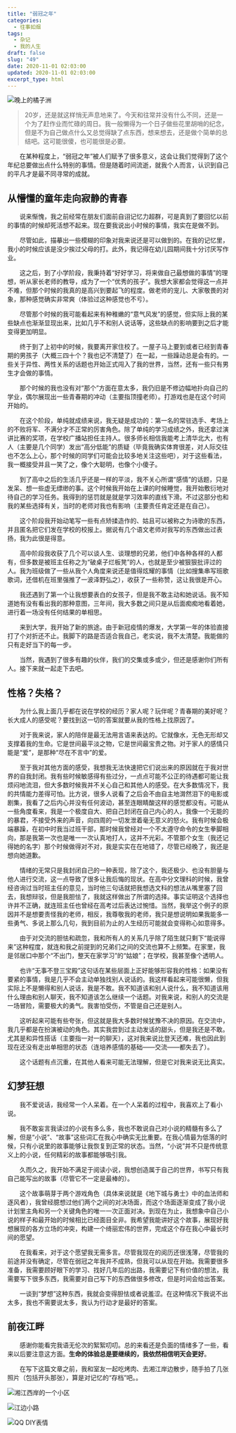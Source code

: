 ```yaml
---
title: "弱冠之年"
categories: 
  - 往事如烟
tags: 
  - 杂记
  - 我的人生
draft: false
slug: "49"
date: 2020-11-01 02:03:00
updated: 2020-11-01 02:03:00
excerpt_type: html
---
```


![晚上的橘子洲](https://i.loli.net/2021/06/07/IkMvK5JRe3XYxAf.jpg)

>20岁，还是就这样悄无声息地来了。今天和往常并没有什么不同，还是一个为了赶作业而忙碌的周日。我一般懒得为一个日子做些花里胡哨的纪念，但是不为自己做点什么又总觉得缺了点东西，想来想去，还是做个简单的总结吧。这可能很傻，也可能很是必要。

　　在某种程度上，“弱冠之年”被人们赋予了很多意义，这会让我们觉得到了这个年纪总要做出点什么特别的事情。但是随着时间流逝，就我个人而言，认识到自己的平凡才是最不同寻常的成就。

<!-- more -->

## 从懵懂的童年走向寂静的青春
　　说来惭愧，我之前经常在朋友们面前自诩记忆力超群，可是真到了要回忆以前的事情的时候却死活想不起来。现在要我说出小时候的事情，我实在是做不到。

　　尽管如此，描摹出一些模糊的印象对我来说还是可以做到的。在我的记忆里，我小的时候应该是没少挨过父母的打。此外，我记得在幼儿园期间我十分讨厌写作业。

　　这之后，到了小学阶段，我秉持着“好好学习，将来做自己最想做的事情”的理想，听从家长老师的教导，成为了一个“优秀的孩子”。我想大家都会觉得这一点并不难，但那个时候的我真的是高兴到要起飞的程度。做老师的宠儿、大家敬畏的对象，那种感觉确实非常爽（体验过这种感觉也不亏）。

　　尽管那个时候的我可能看起来有种稚嫩的“意气风发”的感觉，但实际上我的某些缺点也渐渐显现出来，比如几乎不和别人说话等，这些缺点的影响要到之后才能变得更加明显。

　　终于到了上初中的时候，我要离开家住校了。一屋子马上要到或者已经到青春期的男孩子（大概三四十个？我也记不清楚了）在一起，一些躁动总是会有的。一些关于异性、两性关系的话题也开始正式闯入了我的世界，当然，还有一些只有男生才会做的事情。

　　那个时候的我也没有对“那个”方面在意太多，我仍旧是不修边幅地扑向自己的学业，偶尔展现出一些青春期的冲动（主要指顶撞老师）。打游戏也是在这个时间开始的。

　　在这个阶段，单纯就成绩来说，我无疑是成功的：第一名的常驻选手、考场上的不败将军、不满分才不正常的厉害角色。除了单纯的学习成绩之外，我还拿过演讲比赛的奖项，在学校广播站担任主持人。很多师长相信我能考上清华北大，也有人（主要是几个同学）发出“高分低能”的质疑（毕竟我确实体育很差，对人际交往也不怎么上心，那个时候的同学们可能会比较多地关注这些吧），对于这些看法，我一概接受并且一笑了之，像个大聪明，也像个小傻子。

　　到了高中之后的生活几乎还是一样的平淡，我不关心所谓“感情”的话题，只是发呆、想一些虚无缥缈的事。这个时候我开始在上课的时候睡觉，我开始敷衍地对待自己的学习任务。我得到的惩罚就是就是学习效率的直线下滑。不过这部分也和我的某些选择有关，当时的老师对我也有影响（主要责任肯定还是在自己）。

　　这个阶段我开始动笔写一些有点矫揉造作的、姑且可以被称之为诗歌的东西，并且匿名把它们发在学校的校报上。据说有几个语文老师对我写的东西做出过表扬，我为此很是得意。

　　高中阶段我收获了几个可以谈人生、谈理想的兄弟，他们中各种各样的人都有，但多数是被班主任称之为“破桌子烂板凳”的人，也就是至少被狠狠批评过的人。我为班级做了一些从我个人角度来说还是值得炫耀的事情（比如搜集串写班歌歌词，还借机在班里强推了一波泽野弘之），收获了一些称赞，这让我很是开心。

　　我还遇到了第一个让我想要表白的女孩子，但是我不敢主动和她说话。我不知道她有没有看出我的那种意图，三年间，我大多数之间只是从后面痴痴地看着她，进行着一场没有任何结果的单相思。

　　来到大学，我开始了新的旅途。由于新冠疫情的爆发，大学第一年的体验直接打了个对折还不止。我脚下的路是否适合我自己，老实说，我不太清楚。我能做的只有走好当下的每一步。

　　当然，我遇到了很多有趣的伙伴，我们的交集或多或少，但还是感谢你们所有人。接下来就一起走下去吧。

## 性格？失格？
　　为什么我上面几乎都在说在学校的经历？家人呢？玩伴呢？青春期的美好呢？长大成人的感受呢？要找到这一切的答案就要从我的性格上找原因了。

　　对于我来说，家人的陪伴是最无法用言语来表达的。它就像水，无色无形却又支撑着我的生命。它是世间最平淡之物，它是世间最宝贵之物。对于家人的感情只能是“爱”，是那种“尽在不言中”的爱。

　　至于我对其他方面的感受，我想我无法快速把它们说出来的原因就在于我对世界的自我封闭。我有些时候敏感得有些过分，一点点可能不公正的待遇都可能让我烦闷地流泪，但大多数时候我并不关心自己和其他人的感受。在大多数情况下，我的共情能力差得可怕。比方说，很多人说看了之后会不由自主地潸然泪下的电影或剧集，我看了之后内心并没有任何波动，甚至连眼睛酸这样的感觉都没有。可能从一些角度看来，我是一个极度自大、把自己封闭在自己内心的人，我像一个无能的的暴君，不接受外来的声音，向四周的一切发泄着毫无意义的怒火。我有时候会极端暴躁，在初中时我当过班干部，那时候我曾经对一个不太遵守命令的女生拳脚相向，那是我第一次也是唯一一次认真地打人，这并不光彩。不管那个女生（我还记得她的名字）那个时候做得对不对，我是实实在在地错了，尽管已经晚了，我还是想向她道歉。

　　情绪的无常只是我封闭自己的一种表现，除了这个，我还极少、也没有胆量与他人进行交流，这一点导致了很多让我后悔的现状。在高中分文理科的时候，我曾经咨询过当时班主任的意见，当时他三句话就把我想选文科的想法从嘴里塞了回去，我想辩驳，但是我胆怯了，我就这样做出了所谓的选择。事实证明这个选择也许并不正确，就连班主任也曾经在高考过后表达过惋惜。当然，我举这个例子的原因并不是想要责怪我的老师，相反，我尊敬我的老师，我只是想说明如果我能多一些勇气、多说上那么几句，我到目前为止的人生经历可能就会变得称心如意得多。

　　由于对交流的胆怯和疏忽，我和所有人的关系几乎除了陌生就只剩下“能说得来”这种程度，就连和我之前提到的兄弟们之间的交流也算不上频繁。在家里，我是邻居口中那个“不出门，整天在家学习”的“姑娘”；在学校，我甚至像个透明人。

　　也许“无事不登三宝殿”这句话在某些层面上正好能够形容我的性格：如果没有要紧的事情，我是几乎不会主动单独找别人说话的。我这样看起来可能很懒，但我实际上不是懒得和别人说话，我是不敢。我不知道该和别人说什么，我不知道该用什么理由和别人聊天，我不知道该怎么继续一个话题。对我来说，和别人的交流是一场冒险，需要极大的勇气。我害怕受伤，不管是自己还是别人。

　　这听起来可能有些夸张，但这就是我大多数时候犹豫不决的原因。在交流中，我几乎都是在扮演被动的角色。其实我尝到过主动发话的甜头，但是我还是不敢。尤其是和异性搭话（主要指一对一的聊天），这对我来说比登天还难，我也因此到现在还没有走出单相思的状态（连培养感情的基础——交流——都失去了）。

　　这个话题有点沉重，在其他人看来可能无法理解，但是它对我来说无比真实。

## 幻梦狂想
　　我不爱说话，我经常一个人呆着。在一个人呆着的过程中，我喜欢上了看小说。

　　我不敢妄言我读过的小说有多么多，我也不敢说自己对小说的精髓有多么了解，但是“小说”、“故事”这些词汇在我心中确实无比重要。在我心情最为低落的时候，只有小说里的故事能够让我恢复到正常的状态。当然，“小说”并不只是传统意义上的小说，任何精彩的故事都能够吸引我。

　　久而久之，我开始不满足于阅读小说，我想创造属于自己的世界，书写只有我自己能写出的故事（尽管它不一定是最棒的）。

　　这个故事萌芽于两个游戏角色（具体来说就是《地下城与勇士》中的血法师和逐风者），我曾经臆想过他们两个之间的对决场面，而这个场面逐渐变成了我小说计划里主角和另一个关键角色的唯一一次正面对决。到现在为止，我想象中自己小说的样子和最开始的时候相比已经面目全非。我希望我能讲好这个故事，展现好我想展现的各方立场的冲突，构建一个绮丽宏伟的世界，完成这个存在我心中最长时间的愿望。

　　在我看来，对于这个愿望我无需多言。尽管我现在的阅历还很浅薄，尽管我的前途并没有确定，尽管在弱冠之年我并不成熟，但我可以从现在开始。我需要很多准备，我需要顾好眼下的学习、找好几年后的出路，我需要记下有价值的想法，我需要写下很多东西，我需要对自己写下的东西做很多修改，但是时间会给出答案。

　　一谈到“梦想”这种东西，我就会变得胆怯或者说羞涩。在这种情况下我说不出太多，我也不需要说太多，我认为行动才是最好的答案。

## 前夜江畔
　　感谢你能看完我语无伦次的絮絮叨叨。总的来看还是负面的情绪多了一些，看来以后要注意这方面。**生命的体验总是要继续的，我依然相信明天会更好**。

　　在写下这篇文章之前，我和室友一起吃烤肉、去湘江岸边散步，随手拍了几张照片（包括开头那张），算是对记忆的“存档”吧。。


![湘江西岸的一个小区](https://i.loli.net/2021/06/07/qVh4DmfKroCQwnG.jpg)

![江边小路](https://i.loli.net/2021/06/07/roOecbTJiI4skSK.jpg)

![QQ DIY表情](https://i.loli.net/2021/06/07/quWJ1EGbzplNRwr.jpg)

